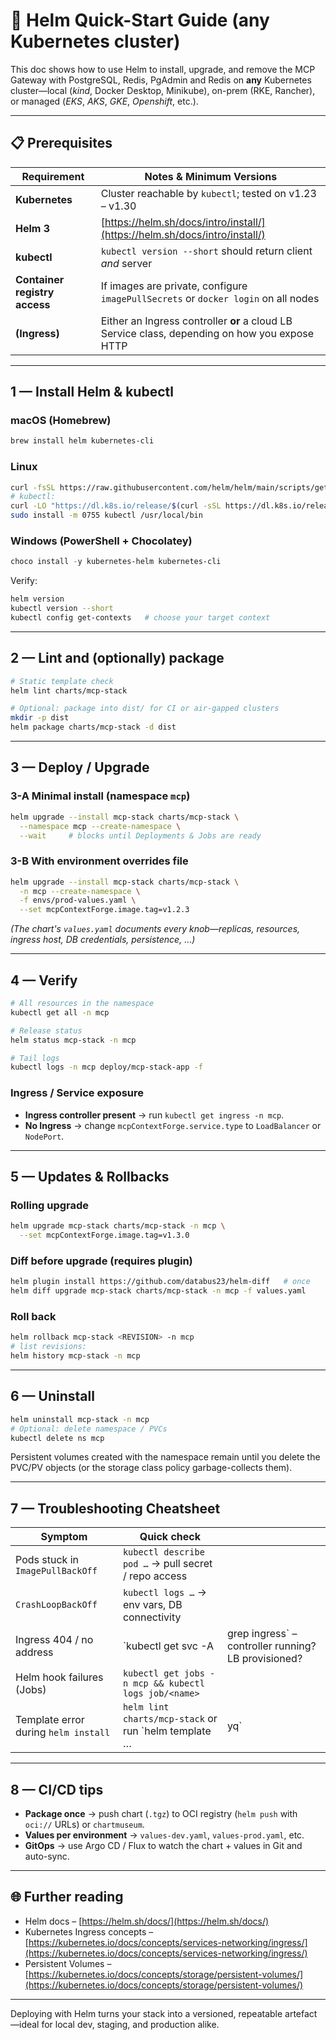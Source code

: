 # 🚀 Helm Quick-Start Guide (any Kubernetes cluster)

This doc shows how to use Helm to install, upgrade, and remove the MCP Gateway with PostgreSQL, Redis, PgAdmin and Redis on **any** Kubernetes cluster—local (*kind*, Docker Desktop, Minikube), on-prem (RKE, Rancher), or managed (*EKS*, *AKS*, *GKE*, *Openshift*, etc.).

---

## 📋 Prerequisites

| Requirement                   | Notes & Minimum Versions                                                                       |
| ----------------------------- | ---------------------------------------------------------------------------------------------- |
| **Kubernetes**                | Cluster reachable by `kubectl`; tested on v1.23 – v1.30                                        |
| **Helm 3**                    | [https://helm.sh/docs/intro/install/](https://helm.sh/docs/intro/install/)                     |
| **kubectl**                   | `kubectl version --short` should return client *and* server                                    |
| **Container registry access** | If images are private, configure `imagePullSecrets` or `docker login` on all nodes             |
| **(Ingress)**                 | Either an Ingress controller **or** a cloud LB Service class, depending on how you expose HTTP |

---

## 1 — Install Helm & kubectl

### macOS (Homebrew)

```bash
brew install helm kubernetes-cli
```

### Linux

```bash
curl -fsSL https://raw.githubusercontent.com/helm/helm/main/scripts/get-helm-3 | bash
# kubectl:
curl -LO "https://dl.k8s.io/release/$(curl -sSL https://dl.k8s.io/release/stable.txt)/bin/linux/amd64/kubectl"
sudo install -m 0755 kubectl /usr/local/bin
```

### Windows (PowerShell + Chocolatey)

```powershell
choco install -y kubernetes-helm kubernetes-cli
```

Verify:

```bash
helm version
kubectl version --short
kubectl config get-contexts   # choose your target context
```

---

## 2 — Lint and (optionally) package

```bash
# Static template check
helm lint charts/mcp-stack

# Optional: package into dist/ for CI or air-gapped clusters
mkdir -p dist
helm package charts/mcp-stack -d dist
```

---

## 3 — Deploy / Upgrade

### 3-A Minimal install (namespace `mcp`)

```bash
helm upgrade --install mcp-stack charts/mcp-stack \
  --namespace mcp --create-namespace \
  --wait     # blocks until Deployments & Jobs are ready
```

### 3-B With environment overrides file

```bash
helm upgrade --install mcp-stack charts/mcp-stack \
  -n mcp --create-namespace \
  -f envs/prod-values.yaml \
  --set mcpContextForge.image.tag=v1.2.3
```

*(The chart's `values.yaml` documents every knob—replicas, resources, ingress host, DB credentials, persistence, …)*

---

## 4 — Verify

```bash
# All resources in the namespace
kubectl get all -n mcp

# Release status
helm status mcp-stack -n mcp

# Tail logs
kubectl logs -n mcp deploy/mcp-stack-app -f
```

### Ingress / Service exposure

* **Ingress controller present** → run `kubectl get ingress -n mcp`.
* **No Ingress** → change `mcpContextForge.service.type` to `LoadBalancer` or `NodePort`.

---

## 5 — Updates & Rollbacks

### Rolling upgrade

```bash
helm upgrade mcp-stack charts/mcp-stack -n mcp \
  --set mcpContextForge.image.tag=v1.3.0
```

### Diff before upgrade (requires plugin)

```bash
helm plugin install https://github.com/databus23/helm-diff   # once
helm diff upgrade mcp-stack charts/mcp-stack -n mcp -f values.yaml
```

### Roll back

```bash
helm rollback mcp-stack <REVISION> -n mcp
# list revisions:
helm history mcp-stack -n mcp
```

---

## 6 — Uninstall

```bash
helm uninstall mcp-stack -n mcp
# Optional: delete namespace / PVCs
kubectl delete ns mcp
```

Persistent volumes created with the namespace remain until you delete the PVC/PV objects (or the storage class policy garbage-collects them).

---

## 7 — Troubleshooting Cheatsheet

| Symptom                              | Quick check                                           |                                                      |
| ------------------------------------ | ----------------------------------------------------- | ---------------------------------------------------- |
| Pods stuck in `ImagePullBackOff`     | `kubectl describe pod …` → pull secret / repo access  |                                                      |
| `CrashLoopBackOff`                   | `kubectl logs …` → env vars, DB connectivity          |                                                      |
| Ingress 404 / no address             | \`kubectl get svc -A                                  | grep ingress\` – controller running? LB provisioned? |
| Helm hook failures (Jobs)            | `kubectl get jobs -n mcp && kubectl logs job/<name>`  |                                                      |
| Template error during `helm install` | `helm lint charts/mcp-stack` or run \`helm template … | yq\`                                                 |

---

## 8 — CI/CD tips

* **Package once** → push chart (`.tgz`) to OCI registry (`helm push` with `oci://` URLs) or `chartmuseum`.
* **Values per environment** → `values-dev.yaml`, `values-prod.yaml`, etc.
* **GitOps** → use Argo CD / Flux to watch the chart + values in Git and auto-sync.

---

## 🌐 Further reading

* Helm docs – [https://helm.sh/docs/](https://helm.sh/docs/)
* Kubernetes Ingress concepts – [https://kubernetes.io/docs/concepts/services-networking/ingress/](https://kubernetes.io/docs/concepts/services-networking/ingress/)
* Persistent Volumes – [https://kubernetes.io/docs/concepts/storage/persistent-volumes/](https://kubernetes.io/docs/concepts/storage/persistent-volumes/)

---

Deploying with Helm turns your stack into a versioned, repeatable artefact—ideal for local dev, staging, and production alike.
